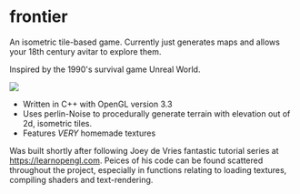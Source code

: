 
# frontier
An isometric tile-based game. Currently just generates maps and allows your 18th century avitar to explore them.

Inspired by the 1990's survival game Unreal World.


![](misc/frontier-demo.gif)

* Written in C++ with OpenGL version 3.3
* Uses perlin-Noise to procedurally generate terrain with elevation out of 2d, isometric tiles.
* Features *VERY* homemade textures

Was built shortly after following  Joey de Vries fantastic tutorial series at https://learnopengl.com. Peices of his 
code can be found scattered throughout the project, especially in functions relating to loading textures, compiling 
shaders and text-rendering.


